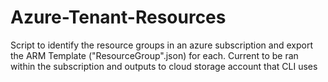 # Azure-Tenant-Resources
Script to identify the resource groups in an azure subscription and export the ARM Template ("ResourceGroup".json) for each. Current to be ran within the subscription and outputs to cloud storage account that CLI uses
